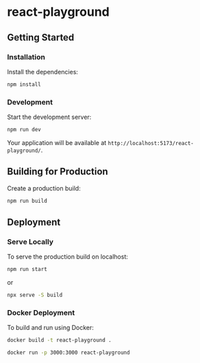 # react-playground

## Getting Started

### Installation

Install the dependencies:

```bash
npm install
```

### Development

Start the development server:

```bash
npm run dev
```

Your application will be available at `http://localhost:5173/react-playground/`.

## Building for Production

Create a production build:

```bash
npm run build
```

## Deployment

### Serve Locally

To serve the production build on localhost:

```bash
npm run start
```

or

```bash
npx serve -S build
```

### Docker Deployment

To build and run using Docker:

```bash
docker build -t react-playground .

docker run -p 3000:3000 react-playground
```
